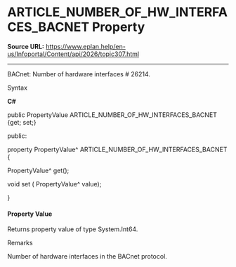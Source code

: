 # ARTICLE_NUMBER_OF_HW_INTERFACES_BACNET Property

**Source URL:** https://www.eplan.help/en-us/Infoportal/Content/api/2026/topic307.html

---

BACnet: Number of hardware interfaces # 26214.

Syntax

**C#**



public PropertyValue ARTICLE_NUMBER_OF_HW_INTERFACES_BACNET {get; set;}

public:

property PropertyValue^ ARTICLE_NUMBER_OF_HW_INTERFACES_BACNET {

   PropertyValue^ get();

   void set (    PropertyValue^ value);

}


#### Property Value

Returns property value of type System.Int64.

Remarks

Number of hardware interfaces in the BACnet protocol.
